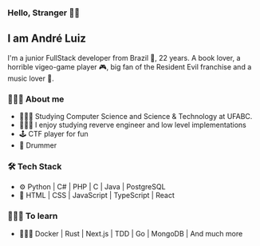 ### Hello, Stranger 👋🏾<h2> I am André Luiz</h2>

I'm a junior FullStack developer from Brazil 💚, 22 years. A book lover, a horrible vigeo-game player 🎮, 
big fan of the Resident Evil franchise and a music lover 🎸.

### 🧔🏾‍♂️ About me

  - 👨🏾‍🎓 Studying Computer Science and Science & Technology at UFABC.
  - 👨🏾‍💻 I enjoy studying reverve engineer and low level implementations
  - 🕹 CTF player for fun
  - 🥁 Drummer

### 🛠 Tech Stack
  
  - ⚙️ Python | C# | PHP | C | Java | PostgreSQL
  - 🎀 HTML | CSS | JavaScript | TypeScript | React
  
### 🧗🏾‍♂️ To learn
  - 👨🏾‍🎓 Docker | Rust | Next.js | TDD | Go | MongoDB | And much more 
